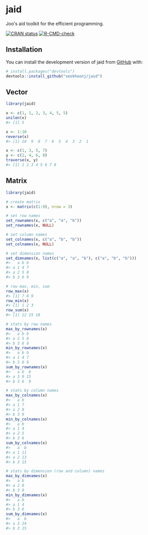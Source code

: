 # jaid

Joo's aid toolkit for the efficient programming.

<!-- badges: start -->

[![CRAN status](https://www.r-pkg.org/badges/version/jaid)](https://CRAN.R-project.org/package=jaid) [![R-CMD-check](https://github.com/seokhoonj/jaid/actions/workflows/R-CMD-check.yaml/badge.svg)](https://github.com/seokhoonj/jaid/actions/workflows/R-CMD-check.yaml)

<!-- badges: end -->

## Installation

You can install the development version of jaid from [GitHub](https://github.com/seokhoonj/jaid) with:

``` r
# install.packages("devtools")
devtools::install_github("seokhoonj/jaid")
```

## Vector

```r
library(jaid)

x <- c(1, 1, 2, 3, 4, 5, 5)
unilen(x)
#> [1] 5

x <- 1:10
reverse(x)
#> [1] 10  9  8  7  6  5  4  3  2  1

x <- c(1, 3, 5, 7)
y <- c(2, 4, 6, 8)
traverse(x, y)
#> [1] 1 2 3 4 5 6 7 8

```

## Matrix

``` r
library(jaid)

# create matrix
x <- matrix(c(1:9), nrow = 3)

# set row names
set_rownames(x, c("a", "a", "b"))
set_rownames(x, NULL)

# set column names
set_colnames(x, c("a", "b", "b"))
set_colnames(x, NULL)

# set dimension names
set_dimnames(x, list(c("a", "a", "b"), c("a", "b", "b")))
#>   a b b
#> a 1 4 7
#> a 2 5 8
#> b 3 6 9

# row max, min, sum
row_max(x)
#> [1] 7 8 9
row_min(x)
#> [1] 1 2 3
row_sum(x)
#> [1] 12 15 18

# stats by row names
max_by_rownames(x)
#>   a b b
#> a 2 5 8
#> b 3 6 9
min_by_rownames(x)
#>   a b b
#> a 1 4 7
#> b 3 6 9
sum_by_rownames(x)
#>   a b  b
#> a 3 9 15
#> b 3 6  9

# stats by column names
max_by_colnames(x)
#>   a b
#> a 1 7
#> a 2 8
#> b 3 9
min_by_colnames(x)
#>   a b
#> a 1 4
#> a 2 5
#> b 3 6
sum_by_colnames(x)
#>   a  b
#> a 1 11
#> a 2 13
#> b 3 15

# stats by dimension (row and column) names
max_by_dimnames(x)
#>   a b
#> a 2 8
#> b 3 9
min_by_dimnames(x)
#>   a b
#> a 1 4
#> b 3 6
sum_by_dimnames(x)
#>   a  b
#> a 3 24
#> b 3 15

```
